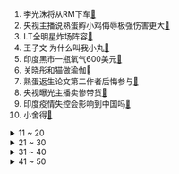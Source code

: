 1. 李光洙将从RM下车[:link:](https://s.weibo.com/weibo?q=%23李光洙将从RM下车%23&Refer=top)
2. 央视主播说熟蛋孵小鸡侮辱极强伤害更大[:link:](https://s.weibo.com/weibo?q=%23央视主播说熟蛋孵小鸡侮辱极强伤害更大%23&Refer=top)
3. I.T全明星炸场阵容[:link:](https://s.weibo.com/weibo?q=%23I.T全明星炸场阵容%23&Refer=top)
4. 王子文 为什么叫我小丸[:link:](https://s.weibo.com/weibo?q=%23王子文%20为什么叫我小丸%23&Refer=top)
5. 印度黑市一瓶氧气600美元[:link:](https://s.weibo.com/weibo?q=%23印度黑市一瓶氧气600美元%23&Refer=top)
6. 关晓彤和猫做瑜伽[:link:](https://s.weibo.com/weibo?q=%23关晓彤和猫做瑜伽%23&Refer=top)
7. 熟蛋返生论文第二作者后悔参与[:link:](https://s.weibo.com/weibo?q=%23熟蛋返生论文第二作者后悔参与%23&Refer=top)
8. 央视曝光主播卖惨带货[:link:](https://s.weibo.com/weibo?q=%23央视曝光主播卖惨带货%23&Refer=top)
9. 印度疫情失控会影响到中国吗[:link:](https://s.weibo.com/weibo?q=%23印度疫情失控会影响到中国吗%23&Refer=top)
10. 小舍得[:link:](https://s.weibo.com/weibo?q=%23小舍得%23&Refer=top)
<details>
<summary>11 ~ 20</summary>

11. 赵丽颖维权案胜诉[:link:](https://s.weibo.com/weibo?q=%23赵丽颖维权案胜诉%23&Refer=top)
12. iOS14.5正式版[:link:](https://s.weibo.com/weibo?q=%23iOS14.5正式版%23&Refer=top)
13. 张恒语音聊天记录[:link:](https://s.weibo.com/weibo?q=%23张恒语音聊天记录%23&Refer=top)
14. 切尔诺贝利核事故35年[:link:](https://s.weibo.com/weibo?q=%23切尔诺贝利核事故35年%23&Refer=top)
15. 全国社保卡持卡人数13.4亿[:link:](https://s.weibo.com/weibo?q=%23全国社保卡持卡人数13.4亿%23&Refer=top)
16. 俄罗斯驱逐一名意大利外交官[:link:](https://s.weibo.com/weibo?q=%23俄罗斯驱逐一名意大利外交官%23&Refer=top)
17. 司藤庆功宴[:link:](https://s.weibo.com/weibo?q=%23司藤庆功宴%23&Refer=top)
18. 林阳确诊新冠[:link:](https://s.weibo.com/weibo?q=%23林阳确诊新冠%23&Refer=top)
19. 海口小学生触电倒入积水[:link:](https://s.weibo.com/weibo?q=%23海口小学生触电倒入积水%23&Refer=top)
20. 湖南省博物馆预约[:link:](https://s.weibo.com/weibo?q=%23湖南省博物馆预约%23&Refer=top)
</details>
<details>
<summary>21 ~ 30</summary>

21. 餐馆老板吐槽注水牛蛙如气球[:link:](https://s.weibo.com/weibo?q=%23餐馆老板吐槽注水牛蛙如气球%23&Refer=top)
22. 当你在健身房被骚扰[:link:](https://s.weibo.com/weibo?q=%23当你在健身房被骚扰%23&Refer=top)
23. 日薪208万[:link:](https://s.weibo.com/weibo?q=%23日薪208万%23&Refer=top)
24. 任嘉伦演技[:link:](https://s.weibo.com/weibo?q=%23任嘉伦演技%23&Refer=top)
25. 中科院回应熟蛋返生课程[:link:](https://s.weibo.com/weibo?q=%23中科院回应熟蛋返生课程%23&Refer=top)
26. 美驻印度使领馆2名雇员感染新冠死亡[:link:](https://s.weibo.com/weibo?q=%23美驻印度使领馆2名雇员感染新冠死亡%23&Refer=top)
27. 我爸给狗穿上了我的衣服[:link:](https://s.weibo.com/weibo?q=%23我爸给狗穿上了我的衣服%23&Refer=top)
28. 鸡蛋返生论文作者还教木遁火遁[:link:](https://s.weibo.com/weibo?q=%23鸡蛋返生论文作者还教木遁火遁%23&Refer=top)
29. 湖人 魔术[:link:](https://s.weibo.com/weibo?q=%23湖人%20魔术%23&Refer=top)
30. 北京无印良品再诉日本無印良品[:link:](https://s.weibo.com/weibo?q=%23北京无印良品再诉日本無印良品%23&Refer=top)
</details>
<details>
<summary>31 ~ 40</summary>

31. 小学生被3条恶犬咬死双方和解[:link:](https://s.weibo.com/weibo?q=%23小学生被3条恶犬咬死双方和解%23&Refer=top)
32. 刘烨胡军 望道[:link:](https://s.weibo.com/weibo?q=%23刘烨胡军%20望道%23&Refer=top)
33. 假如一天赚两百万你会干什么[:link:](https://s.weibo.com/weibo?q=%23假如一天赚两百万你会干什么%23&Refer=top)
34. 张超烈士牺牲5周年[:link:](https://s.weibo.com/weibo?q=%23张超烈士牺牲5周年%23&Refer=top)
35. 当代年轻人眼中的一百万[:link:](https://s.weibo.com/weibo?q=%23当代年轻人眼中的一百万%23&Refer=top)
36. 刘宇粉丝拼字车祸现场[:link:](https://s.weibo.com/weibo?q=%23刘宇粉丝拼字车祸现场%23&Refer=top)
37. 皓嫣[:link:](https://s.weibo.com/weibo?q=%23皓嫣%23&Refer=top)
38. 吴宇恒字好看[:link:](https://s.weibo.com/weibo?q=%23吴宇恒字好看%23&Refer=top)
39. 娜扎演的周子萱好飒[:link:](https://s.weibo.com/weibo?q=%23娜扎演的周子萱好飒%23&Refer=top)
40. 晋江月逝水录音[:link:](https://s.weibo.com/weibo?q=%23晋江月逝水录音%23&Refer=top)
</details>
<details>
<summary>41 ~ 50</summary>

41. 赵让 曾淑岩[:link:](https://s.weibo.com/weibo?q=%23赵让%20曾淑岩%23&Refer=top)
42. 李斯丹妮金晨连麦[:link:](https://s.weibo.com/weibo?q=%23李斯丹妮金晨连麦%23&Refer=top)
43. 庆怜 机场[:link:](https://s.weibo.com/weibo?q=%23庆怜%20机场%23&Refer=top)
44. 上周全球新增病例约为疫情前5月总和[:link:](https://s.weibo.com/weibo?q=%23上周全球新增病例约为疫情前5月总和%23&Refer=top)
45. 女子第5次起诉离婚4月30日开庭[:link:](https://s.weibo.com/weibo?q=%23女子第5次起诉离婚4月30日开庭%23&Refer=top)
46. 猪肉价格跌破每斤15元[:link:](https://s.weibo.com/weibo?q=%23猪肉价格跌破每斤15元%23&Refer=top)
47. INTO1声明[:link:](https://s.weibo.com/weibo?q=%23INTO1声明%23&Refer=top)
48. 歌隼[:link:](https://s.weibo.com/weibo?q=%23歌隼%23&Refer=top)
49. 巩晓彬[:link:](https://s.weibo.com/weibo?q=%23巩晓彬%23&Refer=top)
50. 首尔340人抢1套房[:link:](https://s.weibo.com/weibo?q=%23首尔340人抢1套房%23&Refer=top)
</details>